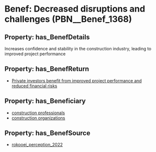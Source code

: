 # Benef: __Decreased disruptions and challenges__ (PBN__Benef_1368)

## Property: has_BenefDetails

Increases confidence and stability in the construction industry, leading to improved project performance

## Property: has_BenefReturn

* [Private investors benefit from improved project performance and reduced financial risks](../BenefReturn/PBN__BenefReturn_1555)

## Property: has_Beneficiary

* [construction professionals](../Stakeholder/PBN__Stakeholder_529)
* [construction organizations](../Stakeholder/PBN__Stakeholder_530)

## Property: has_BenefSource

* [rokooei_perception_2022](../Article/PBN__Article_293)

